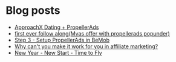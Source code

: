 # Blog posts
<!-- BLOG-POST-LIST:START -->
- [ApproachX Dating + PropellerAds](https://afflift.com/f/threads/approachx-dating-propellerads.10218/)
- [first ever follow along&lpar;Mvas offer with propellerads popunder&rpar;](https://afflift.com/f/threads/first-ever-follow-along-mvas-offer-with-propellerads-popunder.10205/)
- [Step 3 - Setup PropellerAds in BeMob](https://afflift.com/f/threads/step-3-setup-propellerads-in-bemob.7474/)
- [Why can&#39;t you make it work for you in affiliate marketing?](https://afflift.com/f/threads/why-cant-you-make-it-work-for-you-in-affiliate-marketing.9927/)
- [New Year - New Start - Time to Fly](https://afflift.com/f/threads/new-year-new-start-time-to-fly.10184/)
<!-- BLOG-POST-LIST:END -->
